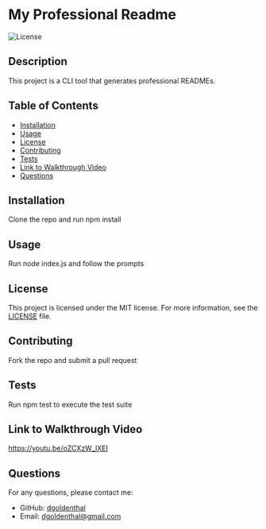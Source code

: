 
# My Professional Readme

![License](https://img.shields.io/badge/License-MIT-blue.svg)

## Description
This project is a CLI tool that generates professional READMEs.

## Table of Contents
- [Installation](#installation)
- [Usage](#usage)
- [License](#license)
- [Contributing](#contributing)
- [Tests](#tests)
- [Link to Walkthrough Video](https://youtu.be/oZCXzW_lXEI)
- [Questions](#questions)

## Installation
Clone the repo and run npm install

## Usage
Run node index.js and follow the prompts

## License

This project is licensed under the MIT license. For more information, see the [LICENSE](./LICENSE) file.

## Contributing
Fork the repo and submit a pull request

## Tests
Run npm test to execute the test suite

## Link to Walkthrough Video
https://youtu.be/oZCXzW_lXEI

## Questions
For any questions, please contact me:
- GitHub: [dgoldenthal](https://github.com/dgoldenthal)
- Email: dgoldenthal@gmail.com
